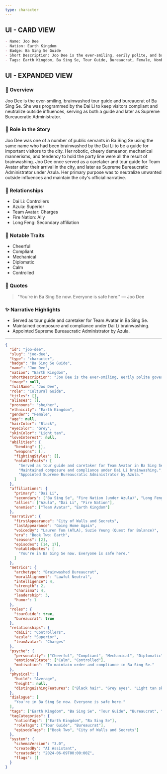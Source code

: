 ```yaml
---
type: character
---
```


## UI - CARD VIEW

```md
- Name: Joo Dee
- Nation: Earth Kingdom
- Badge: Ba Sing Se Guide
- Short Description: Joo Dee is the ever-smiling, eerily polite, and brainwashed female nonbender who serves as a government-appointed tour guide and bureaucrat for visitors to Ba Sing Se, maintaining order under the Dai Li and Azula.
- Tags: Earth Kingdom, Ba Sing Se, Tour Guide, Bureaucrat, Female, Nonbender, Book Two, City of Walls and Secrets, Brainwashed, Dai Li, Azula
```

## UI - EXPANDED VIEW

### 📖 Overview

Joo Dee is the ever-smiling, brainwashed tour guide and bureaucrat of Ba Sing Se. She was programmed by the Dai Li to keep visitors compliant and neutralize outside influences, serving as both a guide and later as Supreme Bureaucratic Administrator.

### 🧩 Role in the Story

Joo Dee was one of a number of public servants in Ba Sing Se using the same name who had been brainwashed by the Dai Li to be a guide for important visitors to the city. Her robotic, cheery demeanor, mechanical mannerisms, and tendency to hold the party line were all the result of brainwashing. Joo Dee once served as a caretaker and tour guide for Team Avatar after their arrival in the city, and later as Supreme Bureaucratic Administrator under Azula. Her primary purpose was to neutralize unwanted outside influences and maintain the city's official narrative.

### 🤝 Relationships

- Dai Li: Controllers
- Azula: Superior
- Team Avatar: Charges
- Fire Nation: Ally
- Long Feng: Secondary affiliation

### 🌟 Notable Traits

- Cheerful
- Compliant
- Mechanical
- Diplomatic
- Calm
- Controlled

### 💬 Quotes

> "You're in Ba Sing Se now. Everyone is safe here."
> — Joo Dee

### ✨ Narrative Highlights

- Served as tour guide and caretaker for Team Avatar in Ba Sing Se.
- Maintained composure and compliance under Dai Li brainwashing.
- Appointed Supreme Bureaucratic Administrator by Azula.

---
```json
{
  "id": "joo-dee",
  "slug": "joo-dee",
  "type": "character",
  "badge": "Ba Sing Se Guide",
  "name": "Joo Dee",
  "nation": "Earth Kingdom",
  "shortDescription": "Joo Dee is the ever-smiling, eerily polite government-appointed guide for visitors to Ba Sing Se.",
  "image": null,
  "fullName": "Joo Dee",
  "role": "Cultural Guide",
  "titles": [],
  "aliases": [],
  "pronouns": "she/her",
  "ethnicity": "Earth Kingdom",
  "gender": "Female",
  "age": null,
  "hairColor": "Black",
  "eyeColor": "Grey",
  "skinColor": "Light tan",
  "loveInterest": null,
  "abilities": {
    "bending": [],
    "weapons": [],
    "fightingStyles": [],
    "notableFeats": [
      "Served as tour guide and caretaker for Team Avatar in Ba Sing Se.",
      "Maintained composure and compliance under Dai Li brainwashing.",
      "Appointed Supreme Bureaucratic Administrator by Azula."
    ]
  },
  "affiliations": {
    "primary": "Dai Li",
    "secondary": ["Ba Sing Se", "Fire Nation (under Azula)", "Long Feng"],
    "allies": ["Azula", "Dai Li", "Fire Nation"],
    "enemies": ["Team Avatar", "Earth Kingdom"]
  },
  "narrative": {
    "firstAppearance": "City of Walls and Secrets",
    "lastAppearance": "Going Home Again",
    "voicedBy": "Lauren Tom (ATLA), Suzie Yeung (Quest for Balance)",
    "era": "Book Two: Earth",
    "seasons": [2],
    "episodes": [14, 17],
    "notableQuotes": [
      "You're in Ba Sing Se now. Everyone is safe here."
    ]
  },
  "metrics": {
    "archetype": "Brainwashed Bureaucrat",
    "moralAlignment": "Lawful Neutral",
    "intelligence": 4,
    "strength": 2,
    "charisma": 4,
    "leadership": 3,
    "humor": 1
  },
  "roles": {
    "tourGuide": true,
    "bureaucrat": true
  },
  "relationships": {
    "daiLi": "Controllers",
    "azula": "Superior",
    "teamAvatar": "Charges"
  },
  "psyche": {
    "personality": ["Cheerful", "Compliant", "Mechanical", "Diplomatic"],
    "emotionalState": ["Calm", "Controlled"],
    "motivation": "To maintain order and compliance in Ba Sing Se."
  },
  "physical": {
    "build": "Average",
    "height": null,
    "distinguishingFeatures": ["Black hair", "Grey eyes", "Light tan skin"]
  },
  "dialogue": [
    "You're in Ba Sing Se now. Everyone is safe here."
  ],
  "tags": ["Earth Kingdom", "Ba Sing Se", "Tour Guide", "Bureaucrat", "Book Two", "City of Walls and Secrets"],
  "tagCategories": {
    "nationTags": ["Earth Kingdom", "Ba Sing Se"],
    "roleTags": ["Tour Guide", "Bureaucrat"],
    "episodeTags": ["Book Two", "City of Walls and Secrets"]
  },
  "system": {
    "schemaVersion": "3.0",
    "createdBy": "AI Assistant",
    "createdAt": "2024-06-09T00:00:00Z",
    "flags": []
  }
}
